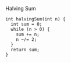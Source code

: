 Halving Sum

    int halvingSum(int n) {
      int sum = 0;
      while (n > 0) {
        sum += n;
        n ~/= 2;
      }
      return sum;
    }
